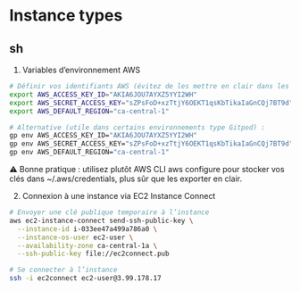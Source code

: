 # Instance types

## sh

1. Variables d’environnement AWS
```sh
# Définir vos identifiants AWS (évitez de les mettre en clair dans les fichiers !)
export AWS_ACCESS_KEY_ID="AKIA6JOU7AYXZ5YYI2WH"
export AWS_SECRET_ACCESS_KEY="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"
export AWS_DEFAULT_REGION="ca-central-1"

# Alternative (utile dans certains environnements type Gitpod) :
gp env AWS_ACCESS_KEY_ID="AKIA6JOU7AYXZ5YYI2WH"
gp env AWS_SECRET_ACCESS_KEY="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"
gp env AWS_DEFAULT_REGION="ca-central-1"
```

⚠️ Bonne pratique : utilisez plutôt AWS CLI aws configure
 pour stocker vos clés dans ~/.aws/credentials, plus sûr que les exporter en clair.

2. Connexion à une instance via EC2 Instance Connect

```sh
# Envoyer une clé publique temporaire à l’instance
aws ec2-instance-connect send-ssh-public-key \
  --instance-id i-033ee47a499a786a0 \
  --instance-os-user ec2-user \
  --availability-zone ca-central-1a \
  --ssh-public-key file://ec2connect.pub

# Se connecter à l’instance
ssh -i ec2connect ec2-user@3.99.178.17
```